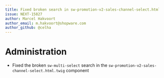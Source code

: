 ```yaml
---
title: Fixed broken search in sw-promotion-v2-sales-channel-select.html.twig
issue: NEXT-15827
author: Marcel Hakvoort
author_email: m.hakvoort@shopware.com
author_github: @celha
---
```

# Administration
* Fixed the broken `sw-multi-select` search in the `sw-promotion-v2-sales-channel-select.html.twig` component
